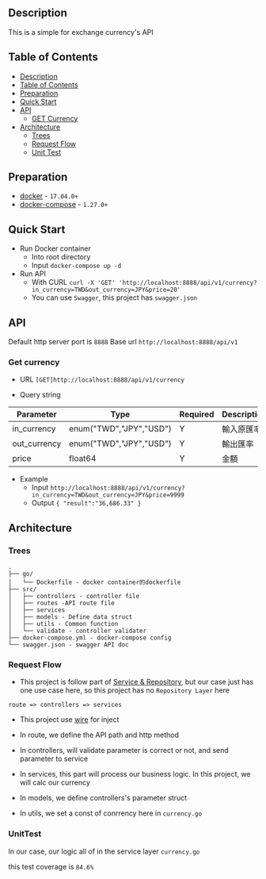 ## Description

This is a simple for exchange currency's API

## Table of Contents

- [Description](#description)
- [Table of Contents](#table-of-contents)
- [Preparation](#preparation)
- [Quick Start](#quick-start)
- [API](#api)
    - [GET Currency](#get-currency)
- [Architecture](#architecture)
    - [Trees](#trees)
    - [Request Flow](#request-flow)
    - [Unit Test](#unit-test)

## Preparation

- [docker](https://www.docker.com) - `17.04.0+`
- [docker-compose](https://docs.docker.com/compose) - `1.27.0+`

## Quick Start

- Run Docker container
    - Into root directory
    - Input ```docker-compose up -d```
- Run API
    - With CURL
    `curl -X 'GET' 'http://localhost:8888/api/v1/currency?in_currency=TWD&out_currency=JPY&price=20'`
    - You can use `Swagger`, this project has `swagger.json`

## API

Default http server port is `8888`
Base url `http://localhost:8888/api/v1`

### Get currency
- URL `[GET]http://localhost:8888/api/v1/currency`

- Query string

| Parameter    | Type                    | Required | Description    |
| -------------- | ------------------------- | ------ | ------- |
| in_currency  | enum("TWD","JPY","USD") | Y    | 輸入原匯率 |
| out_currency | enum("TWD","JPY","USD") | Y    | 輸出匯率  |
| price        | float64                 | Y    | 金額    |  

- Example
    - Input
    `http://localhost:8888/api/v1/currency?in_currency=TWD&out_currency=JPY&price=9999`
    - Output
    `
    {
        "result":"36,686.33"
    }
    `

## Architecture

### Trees

```
.
├── go/
│   └── Dockerfile - docker container的dockerfile
├── src/
│   ├── controllers - controller file
│   ├── routes -API route file
│   ├── services
│   ├── models - Define data struct
│   ├── utils - Common function
│   └── validate - controller validater
├── docker-compose.yml - docker-compose config
└── swagger.json - swagger API doc
```

### Request Flow

- This project is follow part of [Service & Repository](#http://kejyun.github.io/Laravel-5-Learning-Notes-Books/structure/structure-service-repository-structure-principle.html), but our case just has one use case here, so this project has no `Repository Layer` here 

`route => controllers => services`

- This project use [wire](#https://github.com/google/wire) for inject

- In route, we define the API path and http method
- In controllers, will validate parameter is correct or not, and send parameter to service
- In services, this part will process our business logic. In this project, we will calc our currency

- In models, we define controllers's parameter struct

- In utils, we set a const of conrrency here in `currency.go`

### UnitTest

In our case, our logic all of in the service layer `currency.go`

this test coverage is `84.6%`
